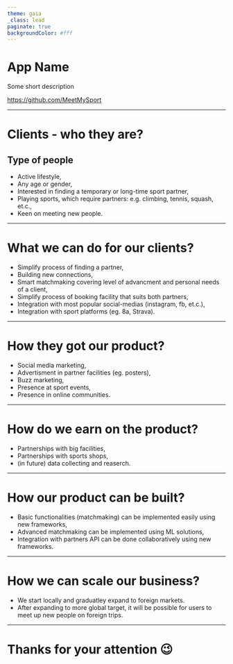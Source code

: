 ```yaml
---
theme: gaia
_class: lead
paginate: true
backgroundColor: #fff
---
```


# App Name

Some short description

https://github.com/MeetMySport

---

# Clients - who they are?

## Type of people

- Active lifestyle,
- Any age or gender,
- Interested in finding a temporary or long-time sport partner,
- Playing sports, which require partners: e.g. climbing, tennis, squash, et.c.,
- Keen on meeting new people.

---

# What we can do for our clients?

- Simplify process of finding a partner,
- Building new connections,
- Smart matchmaking covering level of advancment and personal needs of a client,
- Simplify process of booking facility that suits both partners,
- Integration with most popular social-medias (instagram, fb, et.c.),
- Integration with sport platforms (eg. 8a, Strava).

---

# How they got our product?

- Social media marketing,
- Advertisment in partner facilities (eg. posters),
- Buzz marketing,
- Presence at sport events,
- Presence in online communities.

---

# How do we earn on the product?

- Partnerships with big facilities,
- Partnerships with sports shops,
- (in future) data collecting and reaserch.

---

# How our product can be built?

- Basic functionalities (matchmaking) can be implemented easily using new frameworks,
- Advanced matchmaking can be implemented using ML solutions,
- Integration with partners API can be done collaboratively using new frameworks.

---

# How we can scale our business?

- We start locally and graduatley expand to foreign markets.
- After expanding to more global target, it will be possible for users to meet up new people on foreign trips.

---

<style scoped>
section {
    text-align: center;
    display: table-cell;
    vertical-align: middle;
}
</style>

# Thanks for your attention 😉